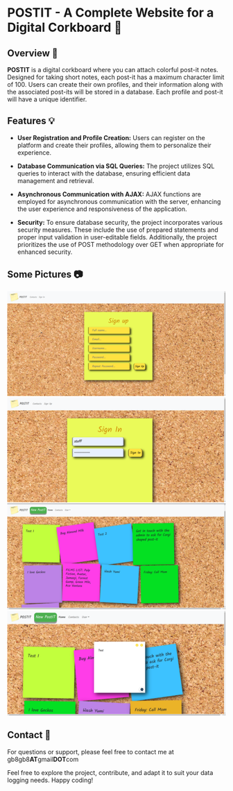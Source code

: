 # POSTIT - A Complete Website for a Digital Corkboard 📒

## Overview 📝
**POSTIT** is a digital corkboard where you can attach colorful post-it notes. 
Designed for taking short notes, each post-it has a maximum character limit of 100. 
Users can create their own profiles, and their information along with the associated post-its will be stored in a database. 
Each profile and post-it will have a unique identifier.

## Features 💡
- **User Registration and Profile Creation:** Users can register on the platform and create their profiles, allowing them to personalize their experience.

- **Database Communication via SQL Queries:** The project utilizes SQL queries to interact with the database, ensuring efficient data management and retrieval.

- **Asynchronous Communication with AJAX:** AJAX functions are employed for asynchronous communication with the server, enhancing the user experience and responsiveness of the application.

- **Security:** To ensure database security, the project incorporates various security measures. These include the use of prepared statements and proper input validation in user-editable fields. Additionally, the project prioritizes the use of POST methodology over GET when appropriate for enhanced security.

## Some Pictures 📷
![image info](POSTIT_php_final/images/SignUp.png)![image info](POSTIT_php_final/images/Login.png)![image info](POSTIT_php_final/images/Board.png)
![image info](POSTIT_php_final/images/Writing.png)




## Contact 📇

For questions or support, please feel free to contact me at gb8gb8**AT**gmail**DOT**com 

Feel free to explore the project, contribute, and adapt it to suit your data logging needs. Happy coding!

